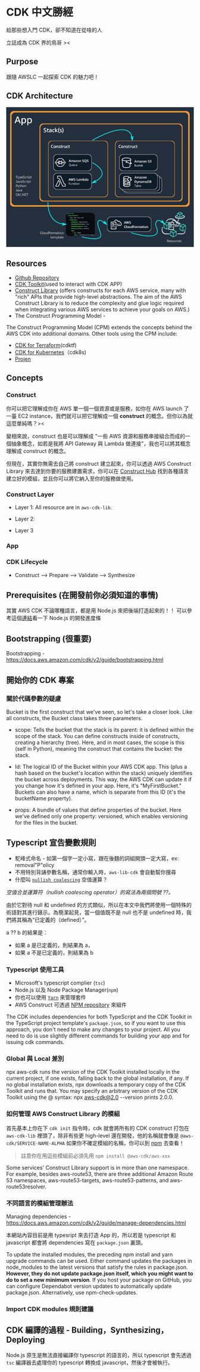 # CDK 中文勝經

給那些想入門 CDK，卻不知道在從啥的人

立誌成為 CDK 界的鳥哥 ><

## Purpose
跟隨 AWSLC 一起探索 CDK 的魅力吧！



## CDK Architecture


![](./pictures/AppStacks.png)

## Resources

* [Github Repository](https://github.com/aws-samples/aws-cdk-examples)
*  [CDK Toolkit](https://docs.aws.amazon.com/cdk/v2/guide/cli.html)(used to interact with CDK APP)
*  [Construct Library](https://docs.aws.amazon.com/cdk/v2/guide/constructs.html) (offers constructs for each AWS service, many with "rich" APIs that provide high-level abstractions. The aim of the AWS Construct Library is to reduce the complexity and glue logic required when integrating various AWS services to achieve your goals on AWS.)
*  The Construct Programming Model -

The Construct Programming Model (CPM) extends the concepts behind the AWS CDK into additional domains. Other tools using the CPM include:

* [CDK for Terraform](https://www.terraform.io/docs/cdktf/index.html)(cdktf)
* [CDK for Kubernetes](https://cdk8s.io/)（cdk8s)
* [Projen](https://github.com/projen/projen)




## Concepts


### Construct

你可以把它理解成你在 AWS 單一個一個資源或是服務，如你在 AWS launch 了一臺 EC2 instance，我們就可以把它理解成一個 **construct** 的概念。但你以為就這麼單純嗎？>< 

變相來說，construct 也是可以理解成 "一些 AWS 資源和服務串接組合而成的一個抽象概念，如若是我將 API Gateway 與 Lambda 做連接"，我也可以將其概念理解成 construct 的概念。

但現在，其實你無需去自己將 construct 建立起來，你可以透過 AWS Construct Library 來去達到你要的服務建置需求，你可以在 [Construct Hub](https://constructs.dev/search?q=&cdk=aws-cdk&cdkver=2&sort=downloadsDesc&offset=0) 找到各種語言建立好的模組，並且你可以將它納入至你的服務做使用。

### Construct Layer 

* Layer 1:
All resource are in `aws-cdk-lib`.

* Layer 2:
* Layer 3
### App

### CDK Lifecycle

* Construct --> Prepare --> Validate --> Synthesize 


## Prerequisites (在開發前你必須知道的事情)

其實 AWS CDK 不論哪種語言，都是用 Node.js 來把後端打造起來的！！ 可以參考這個[連結](https://github.com/nodejs/release#release-schedule)看一下 Node.js 的開發進度條





## Bootstrapping (很重要)




Bootstrapping - https://docs.aws.amazon.com/cdk/v2/guide/bootstrapping.html



## 開始你的 CDK 專案



### 關於代碼參數的疑慮

Bucket is the first construct that we've seen, so let's take a closer look. Like all constructs, the Bucket class takes three parameters.

* scope: Tells the bucket that the stack is its parent: it is defined within the scope of the stack. You can define constructs inside of constructs, creating a hierarchy (tree). Here, and in most cases, the scope is this (self in Python), meaning the construct that contains the bucket: the stack.

* Id: The logical ID of the Bucket within your AWS CDK app. This (plus a hash based on the bucket's location within the stack) uniquely identifies the bucket across deployments. This way, the AWS CDK can update it if you change how it's defined in your app. Here, it's "MyFirstBucket." Buckets can also have a name, which is separate from this ID (it's the bucketName property).

* props: A bundle of values that define properties of the bucket. Here we've defined only one property: versioned, which enables versioning for the files in the bucket.




## Typescript 宣告變數規則

* 駝峰式命名 - 如第一個字一定小寫，跟在後麵的詞組開頭一定大寫，ex: removal"P"olicy
* 不用特別背誦參數名稱，通常你輸入時，`aws-lib-cdk` 會自動幫你搜尋
* 什麼叫 [`nullish coalescing`](https://zh.javascript.info/nullish-coalescing-operator) 空值運算？

*空值合並運算符（nullish coalescing operator）的寫法為兩個問號 ??。*

由於它對待 null 和 undefined 的方式類似，所以在本文中我們將使用一個特殊的術語對其進行錶示。為簡潔起見，當一個值既不是 null 也不是 undefined 時，我們將其稱為“已定義的（defined）”。

a ?? b 的結果是：

* 如果 a 是已定義的，則結果為 a，
* 如果 a 不是已定義的，則結果為 b


### Typescript 使用工具

* Microsoft's typescript complier (`tsc`)
* Node.js 以及 Node Package Manager(`npm`)
* 你也可以使用 [`Yarn`](https://yarnpkg.com/) 來管理套件
* AWS Construct 可透過 [NPM repository](https://www.npmjs.com/) 來組件

The CDK includes dependencies for both TypeScript and the CDK Toolkit in the TypeScript project template's `package.json`, so if you want to use this approach, you don't need to make any changes to your project. All you need to do is use slightly different commands for building your app and for issuing cdk commands. 

### Global 與 Local 差別


npx aws-cdk runs the version of the CDK Toolkit installed locally in the current project, if one exists, falling back to the global installation, if any. If no global installation exists, npx downloads a temporary copy of the CDK Toolkit and runs that. You may specify an arbitrary version of the CDK Toolkit using the @ syntax: npx aws-cdk@2.0 --version prints 2.0.0. 



### 如何管理 AWS Construct Library 的模組

首先基本上你在下 `cdk init` 指令時，cdk 就會將所有的 CDK construct 打包在 `aws-cdk-lib` 裡頭了，除非有些更 high-level 還在開發，他的名稱就會像是 `@aws-cdk/SERVICE-NAME-ALPHA` 如果你不確定模組的名稱，你可以到 [npm](https://www.npmjs.com/search?q=%40aws-cdk) 去查看！

> 註意你在用這些模組前必須先用 `npm install @aws-cdk/aws-xxx`


Some services' Construct Library support is in more than one namespace. For example, besides aws-route53, there are three additional Amazon Route 53 namespaces, aws-route53-targets, aws-route53-patterns, and aws-route53resolver.



### 不同語言的模組管理辦法

Managing dependencies - https://docs.aws.amazon.com/cdk/v2/guide/manage-dependencies.html

本網站內容目前是用 typesript 來去打造 App 的，所以若是 typescript 和 javascript 都會將 dependencies 寫在 `package.json` 裏頭。




To update the installed modules, the preceding npm install and yarn upgrade commands can be used. Either command updates the packages in node_modules to the latest versions that satisfy the rules in package.json. **However, they do not update package.json itself, which you might want to do to set a new minimum version**. If you host your package on GitHub, you can configure Dependabot version updates to automatically update package.json. Alternatively, use npm-check-updates.



### Import CDK modules 規則建議


## CDK 編譯的過程 - Building，Synthesizing，Deploying

Node.js 原生是無法直接編譯你 typescript 的語言的，所以 typescript 會先透過 `tsc` 編譯器去處理你的 typescript 轉換成 javascript，然後才會被執行。






